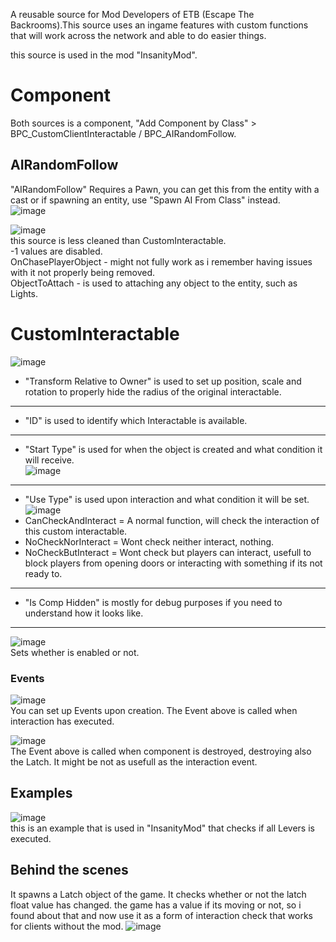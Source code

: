 A reusable source for Mod Developers of ETB (Escape The Backrooms).This source uses an ingame features with custom functions that will work across the network and able to do easier things.

this source is used in the mod "InsanityMod". 
# Component
Both sources is a component, "Add Component by Class" > BPC_CustomClientInteractable / BPC_AIRandomFollow.  
## AIRandomFollow
"AIRandomFollow" Requires a Pawn, you can get this from the entity with a cast or if spawning an entity, use "Spawn AI From Class" instead.  
![image](https://github.com/user-attachments/assets/c1152e62-d061-4856-b984-19cff54d88eb)  

![image](https://github.com/user-attachments/assets/8ddccabb-fdde-4c5b-9399-285ca5505746)  
this source is less cleaned than CustomInteractable.  
-1 values are disabled.   
OnChasePlayerObject - might not fully work as i remember having issues with it not properly being removed.  
ObjectToAttach - is used to attaching any object to the entity, such as Lights.  

# CustomInteractable
![image](https://github.com/user-attachments/assets/d1c4e7b6-9d32-41eb-b793-aa5f98668e73)

- "Transform Relative to Owner" is used to set up position, scale and rotation to properly hide the radius of the original interactable.
----
- "ID" is used to identify which Interactable is available.  
----
- "Start Type" is used for when the object is created and what condition it will receive.  
![image](https://github.com/user-attachments/assets/66eb054c-7860-44f1-9935-0679650787d1)
----
- "Use Type" is used upon interaction and what condition it will be set.  
![image](https://github.com/user-attachments/assets/117ad7a0-9295-4e68-91d7-3b603a6d9eb9)  
- CanCheckAndInteract = A normal function, will check the interaction of this custom interactable.
- NoCheckNorInteract = Wont check neither interact, nothing.
- NoCheckButInteract = Wont check but players can interact, usefull to block players from opening doors or interacting with something if its not ready to.
----
- "Is Comp Hidden" is mostly for debug purposes if you need to understand how it looks like.  
----
![image](https://github.com/user-attachments/assets/1346b8dc-1757-4812-adc2-b1207f7eab9c)  
Sets whether is enabled or not.

### Events 
![image](https://github.com/user-attachments/assets/a3a6d0d2-2404-41ed-bdeb-1b8ee11aa076)  
You can set up Events upon creation. The Event above is called when interaction has executed.  

![image](https://github.com/user-attachments/assets/6eabb202-eb46-4927-b0a9-0cddf639c4de)  
The Event above is called when component is destroyed, destroying also the Latch. It might be not as usefull as the interaction event.

## Examples
![image](https://github.com/user-attachments/assets/8de8c95d-9874-480c-bf62-134d3ef09c63)  
this is an example that is used in "InsanityMod" that checks if all Levers is executed.

## Behind the scenes
It spawns a Latch object of the game. It checks whether or not the latch float value has changed. the game has a value if its moving or not, so i found about that and now use it as a form of interaction check that works for clients without the mod. 
![image](https://github.com/user-attachments/assets/59babf68-95b2-411e-86a9-f2cf20b59679)
